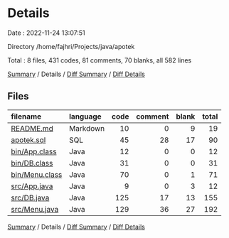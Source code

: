 # Details

Date : 2022-11-24 13:07:51

Directory /home/fajhri/Projects/java/apotek

Total : 8 files,  431 codes, 81 comments, 70 blanks, all 582 lines

[Summary](results.md) / Details / [Diff Summary](diff.md) / [Diff Details](diff-details.md)

## Files
| filename | language | code | comment | blank | total |
| :--- | :--- | ---: | ---: | ---: | ---: |
| [README.md](/README.md) | Markdown | 10 | 0 | 9 | 19 |
| [apotek.sql](/apotek.sql) | SQL | 45 | 28 | 17 | 90 |
| [bin/App.class](/bin/App.class) | Java | 12 | 0 | 0 | 12 |
| [bin/DB.class](/bin/DB.class) | Java | 31 | 0 | 0 | 31 |
| [bin/Menu.class](/bin/Menu.class) | Java | 70 | 0 | 1 | 71 |
| [src/App.java](/src/App.java) | Java | 9 | 0 | 3 | 12 |
| [src/DB.java](/src/DB.java) | Java | 125 | 17 | 13 | 155 |
| [src/Menu.java](/src/Menu.java) | Java | 129 | 36 | 27 | 192 |

[Summary](results.md) / Details / [Diff Summary](diff.md) / [Diff Details](diff-details.md)